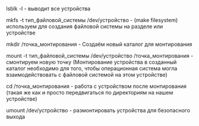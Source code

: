 
lsblk -l - выводит все устройства

mkfs -t тип_файловой_системы /dev/устройство - (make filesystem) используем для создания файловой системы на разделе или устройстве

mkdir /точка_монтирования - Создаём новый каталог для монтирования

mount -t тип_файловой_системы /dev/устройство /точка_монтирования - смонтируем новую точку (Монтирование устройства в созданный каталог необходимо для того, чтобы операционная система могла взаимодействовать c файловой системой на этом устройстве)

cd /точка_монтирования - работа с устройством после монтирования (такая же как и просто передвигаться по директориям на нашем устройстве)

umount /dev/устройство - размонтировать устройства для безопасного выхода